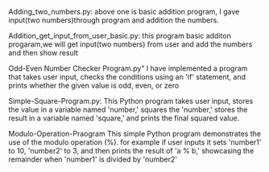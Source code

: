 Adding_two_numbers.py:
above one is basic addition program, I gave input(two numbers)through program and addition the numbers.

Addition_get_input_from_user_basic.py:
this program basic additon progaram,we will get input(two numbers) from user and add the numbers and then show result

Odd-Even Number Checker Program.py"
I have implemented a program that takes user input, checks the conditions using an 'if' statement, and prints whether the given value is odd, even, or zero

Simple-Square-Program.py:
This Python program takes user input, stores the value in a variable named 'number,' squares the 'number,' stores the result in a variable named 'square,' and prints the final squared value.

Modulo-Operation-Praogram
This simple Python program demonstrates the use of the modulo operation (%). for example if user inputs it sets 'number1' to 10, 'number2' to 3, and then prints the result of 'a % b,' showcasing the remainder when 'number1' is divided by 'number2'
